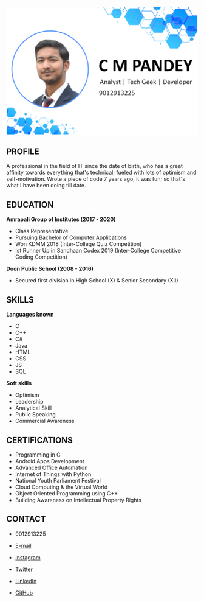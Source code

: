<p align="center" width="100" height="100">
  <img src="cover.png">
</p>


## PROFILE

A professional in the field of IT since the date of birth, who has a great affinity towards everything that's technical; fueled with lots of optimism and self-motivation. Wrote a piece of code 7 years ago, it was fun; so that's what I have been doing till date.


## EDUCATION

**Amrapali Group of Institutes (2017 - 2020)**
- Class Representative
- Pursuing Bachelor of Computer Applications
- Won KDMM 2018 (Inter-College Quiz Competition)
- Ist Runner Up in Sandhaan Codex 2019 (Inter-College Competitive Coding Competition)

**Doon Public School (2008 - 2016)**

- Secured first division in High School (X) & Senior Secondary (XII)


## SKILLS

**Languages known**
- C
- C++
- C#
- Java
- HTML
- CSS
- JS
- SQL

**Soft skills**
- Optimism
- Leadership
- Analytical Skill
- Public Speaking
- Commercial Awareness


## CERTIFICATIONS

- Programming in C
- Android Apps Development
- Advanced Office Automation
- Internet of Things with Python
- National Youth Parliament Festival
- Cloud Computing & the Virtual World
- Object Oriented Programming using C++
- Building Awareness on Intellectual Property Rights


## CONTACT

- 9012913225

- [E-mail](mailto:chandramohan.pandey2015@gmail.com)

- [Instagram](https://instagram.com/cmcodes)

- [Twitter](https://twitter.com/cmcodes1)

- [LinkedIn](https://linkedin.com/in/cmcodes)

- [GitHub](https://github.com/cmcodes1)
